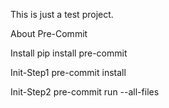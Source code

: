 This is just a test project.

About Pre-Commit

Install pip install pre-commit

Init-Step1 pre-commit install

Init-Step2 pre-commit run --all-files
